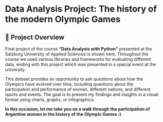 # Data Analysis Project: The history of the modern Olympic Games
## 📖 Project Overview

Final project of the course **“Data Analysis with Python”** presented at the Salzburg University of Applied Sciences is shown here. Throughout the course we used various libraries and frameworks for evaluating different data, ending with this project which was presented in a special event at the university.

This dataset provides an opportunity to ask questions about how the Olympics have evolved over time, including questions about the participation and performance of women, different nations, and different sports and events. The goal is to present my findings and insights in a visual format using charts, graphs, or infographics.

**In this occasion, let me take you on a walk through the participation of Argentine women in the history of the Olympic Games :)**
